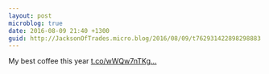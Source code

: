 ```yaml
---
layout: post
microblog: true
date: 2016-08-09 21:40 +1300
guid: http://JacksonOfTrades.micro.blog/2016/08/09/t762931422898298883.html
---
```

My best coffee this year [t.co/wWQw7nTKg...](https://t.co/wWQw7nTKgF)
